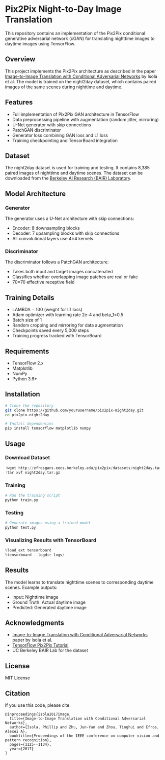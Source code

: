 # Pix2Pix Night-to-Day Image Translation

This repository contains an implementation of the Pix2Pix conditional generative adversarial network (cGAN) for translating nighttime images to daytime images using TensorFlow.

## Overview

This project implements the Pix2Pix architecture as described in the paper [Image-to-Image Translation with Conditional Adversarial Networks](https://arxiv.org/abs/1611.07004) by Isola et al. The model is trained on the night2day dataset, which contains paired images of the same scenes during nighttime and daytime.

## Features

- Full implementation of Pix2Pix GAN architecture in TensorFlow
- Data preprocessing pipeline with augmentation (random jitter, mirroring)
- U-Net generator with skip connections
- PatchGAN discriminator
- Generator loss combining GAN loss and L1 loss
- Training checkpointing and TensorBoard integration

## Dataset

The night2day dataset is used for training and testing. It contains 8,385 paired images of nighttime and daytime scenes. The dataset can be downloaded from the [Berkeley AI Research (BAIR) Laboratory](http://efrosgans.eecs.berkeley.edu/pix2pix/datasets/).

## Model Architecture

### Generator

The generator uses a U-Net architecture with skip connections:

- Encoder: 8 downsampling blocks
- Decoder: 7 upsampling blocks with skip connections
- All convolutional layers use 4×4 kernels

### Discriminator

The discriminator follows a PatchGAN architecture:
- Takes both input and target images concatenated
- Classifies whether overlapping image patches are real or fake
- 70×70 effective receptive field

## Training Details

- LAMBDA = 100 (weight for L1 loss)
- Adam optimizer with learning rate 2e-4 and beta_1=0.5
- Batch size of 1
- Random cropping and mirroring for data augmentation
- Checkpoints saved every 5,000 steps
- Training progress tracked with TensorBoard

## Requirements

- TensorFlow 2.x
- Matplotlib
- NumPy
- Python 3.6+

## Installation

```bash
# Clone the repository
git clone https://github.com/yourusername/pix2pix-night2day.git
cd pix2pix-night2day

# Install dependencies
pip install tensorflow matplotlib numpy
```

## Usage

### Download Dataset

```python
!wget http://efrosgans.eecs.berkeley.edu/pix2pix/datasets/night2day.tar.gz
!tar xvf night2day.tar.gz
```

### Training

```python
# Run the training script
python train.py
```

### Testing

```python
# Generate images using a trained model
python test.py
```

### Visualizing Results with TensorBoard

```python
%load_ext tensorboard
%tensorboard --logdir logs/
```

## Results

The model learns to translate nighttime scenes to corresponding daytime scenes. Example outputs:

- Input: Nighttime image
- Ground Truth: Actual daytime image
- Predicted: Generated daytime image

## Acknowledgments

- [Image-to-Image Translation with Conditional Adversarial Networks](https://arxiv.org/abs/1611.07004) paper by Isola et al.
- [TensorFlow Pix2Pix Tutorial](https://www.tensorflow.org/tutorials/generative/pix2pix)
- UC Berkeley BAIR Lab for the dataset

## License

MIT License

## Citation

If you use this code, please cite:
```
@inproceedings{isola2017image,
  title={Image-to-Image Translation with Conditional Adversarial Networks},
  author={Isola, Phillip and Zhu, Jun-Yan and Zhou, Tinghui and Efros, Alexei A},
  booktitle={Proceedings of the IEEE conference on computer vision and pattern recognition},
  pages={1125--1134},
  year={2017}
}
```
